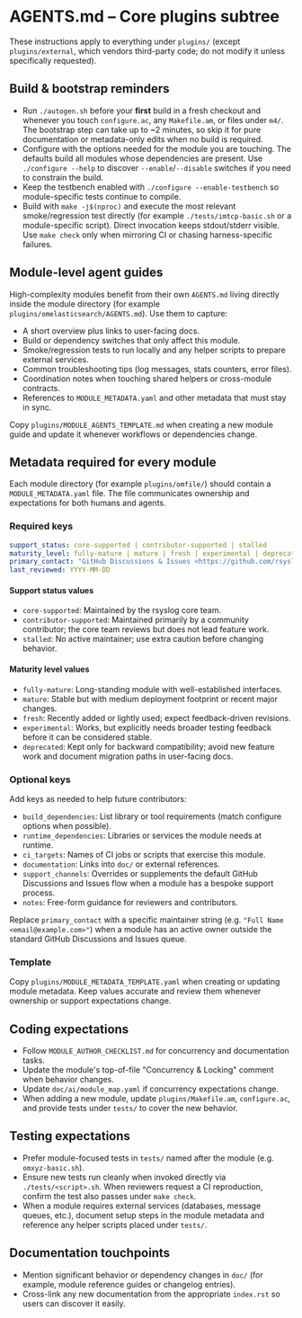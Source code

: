 # AGENTS.md – Core plugins subtree

These instructions apply to everything under `plugins/` (except `plugins/external`,
which vendors third-party code; do not modify it unless specifically requested).

## Build & bootstrap reminders
- Run `./autogen.sh` before your **first** build in a fresh checkout and
  whenever you touch `configure.ac`, any `Makefile.am`, or files under `m4/`.
  The bootstrap step can take up to ~2 minutes, so skip it for pure
  documentation or metadata-only edits when no build is required.
- Configure with the options needed for the module you are touching.  The
  defaults build all modules whose dependencies are present.  Use
  `./configure --help` to discover `--enable`/`--disable` switches if you need
  to constrain the build.
- Keep the testbench enabled with `./configure --enable-testbench` so
  module-specific tests continue to compile.
- Build with `make -j$(nproc)` and execute the most relevant smoke/regression
  test directly (for example `./tests/imtcp-basic.sh` or a module-specific
  script).  Direct invocation keeps stdout/stderr visible.  Use `make check`
  only when mirroring CI or chasing harness-specific failures.

## Module-level agent guides
High-complexity modules benefit from their own `AGENTS.md` living directly
inside the module directory (for example `plugins/omelasticsearch/AGENTS.md`).
Use them to capture:

- A short overview plus links to user-facing docs.
- Build or dependency switches that only affect this module.
- Smoke/regression tests to run locally and any helper scripts to prepare
  external services.
- Common troubleshooting tips (log messages, stats counters, error files).
- Coordination notes when touching shared helpers or cross-module contracts.
- References to `MODULE_METADATA.yaml` and other metadata that must stay in
  sync.

Copy `plugins/MODULE_AGENTS_TEMPLATE.md` when creating a new module guide and
update it whenever workflows or dependencies change.

## Metadata required for every module
Each module directory (for example `plugins/omfile/`) should contain a
`MODULE_METADATA.yaml` file.  The file communicates ownership and expectations
for both humans and agents.

### Required keys
```yaml
support_status: core-supported | contributor-supported | stalled
maturity_level: fully-mature | mature | fresh | experimental | deprecated
primary_contact: "GitHub Discussions & Issues <https://github.com/rsyslog/rsyslog/discussions>"
last_reviewed: YYYY-MM-DD
```

#### Support status values
- `core-supported`: Maintained by the rsyslog core team.
- `contributor-supported`: Maintained primarily by a community contributor; the
  core team reviews but does not lead feature work.
- `stalled`: No active maintainer; use extra caution before changing behavior.

#### Maturity level values
- `fully-mature`: Long-standing module with well-established interfaces.
- `mature`: Stable but with medium deployment footprint or recent major changes.
- `fresh`: Recently added or lightly used; expect feedback-driven revisions.
- `experimental`: Works, but explicitly needs broader testing feedback before it
  can be considered stable.
- `deprecated`: Kept only for backward compatibility; avoid new feature work and
  document migration paths in user-facing docs.

### Optional keys
Add keys as needed to help future contributors:
- `build_dependencies`: List library or tool requirements (match configure
  options when possible).
- `runtime_dependencies`: Libraries or services the module needs at runtime.
- `ci_targets`: Names of CI jobs or scripts that exercise this module.
- `documentation`: Links into `doc/` or external references.
- `support_channels`: Overrides or supplements the default GitHub Discussions
  and Issues flow when a module has a bespoke support process.
- `notes`: Free-form guidance for reviewers and contributors.

Replace `primary_contact` with a specific maintainer string (e.g.
`"Full Name <email@example.com>"`) when a module has an active owner outside the
standard GitHub Discussions and Issues queue.

### Template
Copy `plugins/MODULE_METADATA_TEMPLATE.yaml` when creating or updating
module metadata.  Keep values accurate and review them whenever ownership or
support expectations change.

## Coding expectations
- Follow `MODULE_AUTHOR_CHECKLIST.md` for concurrency and documentation tasks.
- Update the module's top-of-file "Concurrency & Locking" comment when
  behavior changes.
- Update `doc/ai/module_map.yaml` if concurrency expectations change.
- When adding a new module, update `plugins/Makefile.am`, `configure.ac`, and
  provide tests under `tests/` to cover the new behavior.

## Testing expectations
- Prefer module-focused tests in `tests/` named after the module (e.g.
  `omxyz-basic.sh`).
- Ensure new tests run cleanly when invoked directly via `./tests/<script>.sh`.
  When reviewers request a CI reproduction, confirm the test also passes under
  `make check`.
- When a module requires external services (databases, message queues, etc.),
  document setup steps in the module metadata and reference any helper scripts
  placed under `tests/`.

## Documentation touchpoints
- Mention significant behavior or dependency changes in `doc/` (for example,
  module reference guides or changelog entries).
- Cross-link any new documentation from the appropriate `index.rst` so users
  can discover it easily.
